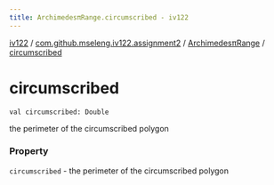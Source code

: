 ```yaml
---
title: ArchimedesπRange.circumscribed - iv122
---
```


[iv122](../../index.md) / [com.github.mseleng.iv122.assignment2](../index.md) / [ArchimedesπRange](index.md) / [circumscribed](.)

# circumscribed

`val circumscribed: Double`

the perimeter of the circumscribed polygon

### Property

`circumscribed` - the perimeter of the circumscribed polygon
